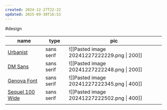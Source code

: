 ```yaml
---
created: 2024-12-27T22:22
updated: 2025-09-30T16:53
---
```

#design 

| name                                                                                  | type       | pic                                         |
| ------------------------------------------------------------------------------------- | ---------- | ------------------------------------------- |
| [Urbanist](https://fonts.google.com/specimen/Urbanist?stroke=Sans+Serif&subset=latin) | sans serif | ![[Pasted image 20241227222229.png \| 200]] |
| [DM Sans](https://fonts.google.com/specimen/DM+Sans)                                  | sans serif | ![[Pasted image 20241227222248.png \| 200]] |
| [Genova Font](https://www.dafontfree.co/genova-font/)                                 | sans serif | ![[Pasted image 20241227222345.png \| 400]] |
| [Sequel 100 Wide](https://www.featuredtype.com/typefaces/sequel-100-wide)<br>         | sans serif | ![[Pasted image 20241227222502.png \| 400]] |
|                                                                                       |            |                                             |


